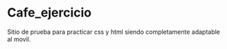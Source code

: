 # Cafe_ejercicio

Sitio de prueba para practicar css y html siendo completamente adaptable al movil.
